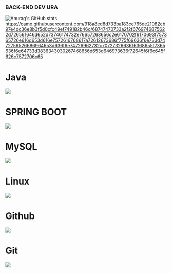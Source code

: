 ### BACK-END DEV URA



![Anurag's GitHub stats](https://github-readme-stats.vercel.app/api?username=elwlxjf2025ID&show_icons=true&theme=radical)
https://camo.githubusercontent.com/918a8ed8d733ba183ce765de21082cb97e4dc36e8b3f5d0cfc49ef749182b46c/68747470733a2f2f6769746875622d726561646d652d73746174732e76657263656c2e6170702f6170693f757365726e616d653d616e7572616768617a72612673686f775f69636f6e733d7472756526686964653d636f6e74726962732c7072732663616368655f7365636f6e64733d3836343030267468656d653d646973636f72645f6f6c645f626c7572706c65


# Java
<img src="https://img.shields.io/badge/JAVA-AE445A?style=for-the-badge&logo=Java&logoColor=white">

# SPRING BOOT
<img src="https://img.shields.io/badge/Spring boot-3776AB?style=for-the-badge&logo=Spring boot&logoColor=white">

# MySQL
<img src="https://img.shields.io/badge/mysql-4479A1?style=for-the-badge&logo=mysql&logoColor=white">

# Linux
<img src="https://img.shields.io/badge/linux-FCC624?style=for-the-badge&logo=linux&logoColor=black">

# Github
<img src="https://img.shields.io/badge/github-181717?style=for-the-badge&logo=github&logoColor=white">

# Git
<img src="https://img.shields.io/badge/git-F05032?style=for-the-badge&logo=git&logoColor=white">
